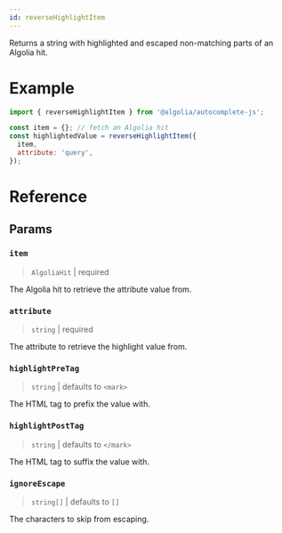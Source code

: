 ```yaml
---
id: reverseHighlightItem
---
```


Returns a string with highlighted and escaped non-matching parts of an Algolia hit.

# Example

```js
import { reverseHighlightItem } from '@algolia/autocomplete-js';

const item = {}; // fetch an Algolia hit
const highlightedValue = reverseHighlightItem({
  item,
  attribute: 'query',
});
```

# Reference

## Params

### `item`

> `AlgoliaHit` | required

The Algolia hit to retrieve the attribute value from.

### `attribute`

> `string` | required

The attribute to retrieve the highlight value from.

### `highlightPreTag`

> `string` | defaults to `<mark>`

The HTML tag to prefix the value with.

### `highlightPostTag`

> `string` | defaults to `</mark>`

The HTML tag to suffix the value with.

### `ignoreEscape`

> `string[]` | defaults to `[]`

The characters to skip from escaping.
